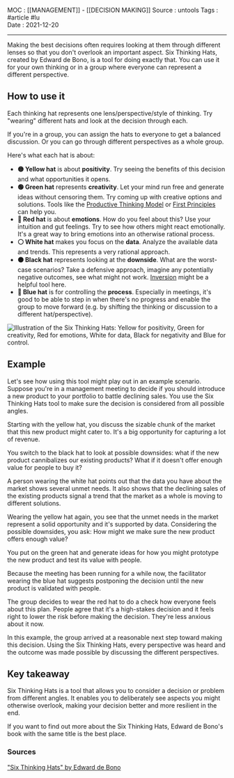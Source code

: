 MOC : [[MANAGEMENT]] - [[DECISION MAKING]]
Source : untools
Tags : #article #lu  
Date : 2021-12-20
***

Making the best decisions often requires looking at them through different lenses so that you don't overlook an important aspect. Six Thinking Hats, created by Edward de Bono, is a tool for doing exactly that. You can use it for your own thinking or in a group where everyone can represent a different perspective.

## How to use it

Each thinking hat represents one lens/perspective/style of thinking. Try "wearing" different hats and look at the decision through each.

If you're in a group, you can assign the hats to everyone to get a balanced discussion. Or you can go through different perspectives as a whole group.

Here's what each hat is about:

-   **🟡 Yellow hat** is about **positivity**. Try seeing the benefits of this decision and what opportunities it opens.
-   **🟢 Green hat** represents **creativity**. Let your mind run free and generate ideas without censoring them. Try coming up with creative options and solutions. Tools like the [Productive Thinking Model](https://untools.co/productive-thinking-model) or [First Principles](https://untools.co/first-principles) can help you.
-   **🔴 Red hat** is about **emotions**. How do you feel about this? Use your intuition and gut feelings. Try to see how others might react emotionally. It's a great way to bring emotions into an otherwise rational process.
-   **⚪️ White hat** makes you focus on the **data**. Analyze the available data and trends. This represents a very rational approach.
-   **⚫️ Black hat** represents looking at the **downside**. What are the worst-case scenarios? Take a defensive approach, imagine any potentially negative outcomes, see what might not work. [Inversion](https://untools.co/inversion) might be a helpful tool here.
-   **🔵 Blue hat** is for controlling the **process**. Especially in meetings, it's good to be able to step in when there's no progress and enable the group to move forward (e.g. by shifting the thinking or discussion to a different hat/perspective).

![Illustration of the Six Thinking Hats: Yellow for positivity, Green for creativity, Red for emotions, White for data, Black for negativity and Blue for control.](https://assets-us-01.kc-usercontent.com/c6e42f10-0ed4-0062-585c-b740aa1ad46c/f1e7ec0d-ecd0-4e3e-8119-89f4f406bfce/six-thinking-hats-illustration.png)

## Example

Let's see how using this tool might play out in an example scenario. Suppose you're in a management meeting to decide if you should introduce a new product to your portfolio to battle declining sales. You use the Six Thinking Hats tool to make sure the decision is considered from all possible angles.

Starting with the yellow hat, you discuss the sizable chunk of the market that this new product might cater to. It's a big opportunity for capturing a lot of revenue.

You switch to the black hat to look at possible downsides: what if the new product cannibalizes our existing products? What if it doesn't offer enough value for people to buy it?

A person wearing the white hat points out that the data you have about the market shows several unmet needs. It also shows that the declining sales of the existing products signal a trend that the market as a whole is moving to different solutions.

Wearing the yellow hat again, you see that the unmet needs in the market represent a solid opportunity and it's supported by data. Considering the possible downsides, you ask: How might we make sure the new product offers enough value?

You put on the green hat and generate ideas for how you might prototype the new product and test its value with people.

Because the meeting has been running for a while now, the facilitator wearing the blue hat suggests postponing the decision until the new product is validated with people.

The group decides to wear the red hat to do a check how everyone feels about this plan. People agree that it's a high-stakes decision and it feels right to lower the risk before making the decision. They're less anxious about it now.

In this example, the group arrived at a reasonable next step toward making this decision. Using the Six Thinking Hats, every perspective was heard and the outcome was made possible by discussing the different perspectives.

## Key takeaway

Six Thinking Hats is a tool that allows you to consider a decision or problem from different angles. It enables you to deliberately see aspects you might otherwise overlook, making your decision better and more resilient in the end.

If you want to find out more about the Six Thinking Hats, Edward de Bono's book with the same title is the best place.

### Sources

["Six Thinking Hats" by Edward de Bono](https://www.goodreads.com/book/show/97030.Six_Thinking_Hats)